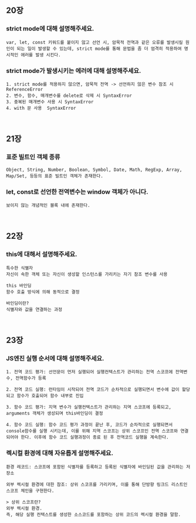 ## 20장

### strict mode에 대해 설명해주세요.

    var, let, const 키워드를 붙이지 않고 선언 시, 암묵적 전역과 같은 오류를 발생시킬 원인이 되는 일이 발생할 수 있는데, strict mode를 통해 문법을 좀 더 엄격히 적용하여 명시적인 에러를 발생 시킨다.
    
### strict mode가 발생시키는 에러에 대해 설명해주세요.

    1. strict mode를 적용하지 않으면, 암묵적 전역 -> 선언하지 않은 변수 참조 시 ReferenceError
    2. 변수, 함수, 매개변수를 delete로 삭제 시 SyntaxError
    3. 중복된 매개변수 사용 시 SyntaxError
    4. with 문 사용  SyntaxError

<br>

## 21장

### 표준 빌트인 객체 종류

    Object, String, Number, Boolean, Symbol, Date, Math, RegExp, Array, Map/Set, 등등의 표준 빌트인 객체가 존재한다.

### let, const로 선언한 전역변수는 window 객체가 아니다. 

    보이지 않는 개념적인 블록 내에 존재한다.

<br>

## 22장

### this에 대해서 설명해주세요.

    특수한 식별자
    자신이 속한 객체 또는 자신이 생성할 인스턴스를 가리키는 자기 참조 변수를 사용
    
    this 바인딩
    함수 호출 방식에 의해 동적으로 결정
    
    바인딩이란?
    식별자와 값을 연결하는 과정

<br>

## 23장

### JS엔진 실행 순서에 대해 설명해주세요.
  
    1. 전역 코드 평가: 선언문이 먼저 실행되어 실행컨텍스트가 관리하는 전역 스코프에 전역변수, 전역함수가 등록

    2. 전역 코드 실행: 런타임이 시작되어 전역 코드가 순차적으로 실행되면서 변수에 값이 할당되고 함수가 호출되어 함수 내부로 진입

    3. 함수 코드 평가: 지역 변수가 실행컨텍스트가 관리하는 지역 스코프에 등록되고, arguments 객체가 생성되며 this바인딩이 결정

    4. 함수 코드 실행: 함수 코드 평가 과정이 끝난 후, 코드가 순차적으로 실행되면서 console함수를 실행 시키는데, 이를 위해 지역 스코프는 상위 스코프인 전역 스코프와 연결되어야 한다. 이후에 함수 코드 실행과정이 종료 된 후 전역코드 실행을 계속한다.
    
 ### 렉시컬 환경에 대해 자유롭게 설명해주세요.
 
    환경 레코드: 스코프에 포함된 식별자를 등록하고 등록된 식별자에 바인딩된 값을 관리하는 저장소

    외부 렉시컬 환경에 대한 참조: 상위 스코프를 가리키며, 이를 통해 단방향 링크드 리스트인 스코프 체인을 구현한다.
    
    > 상위 스코프란?
    외부 렉시컬 환경.
    즉, 해당 실행 컨텍스트를 생성한 소스코드를 포함하는 상위 코드의 렉시컬 환경을 말함.
